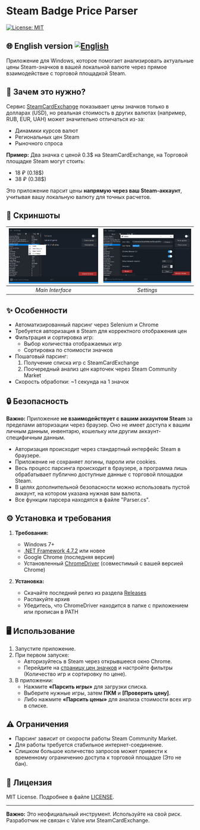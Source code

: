 # Steam Badge Price Parser

[![License: MIT](https://img.shields.io/badge/License-MIT-yellow.svg)](https://opensource.org/licenses/MIT)

🌐 English version
[![English](https://img.shields.io/badge/lang-English-blue)](README.en.md)
---

Приложение для Windows, которое помогает анализировать актуальные цены Steam-значков в вашей локальной валюте через прямое взаимодействие с торговой площадкой Steam.

## 🚀 Зачем это нужно?

Сервис [SteamCardExchange](https://www.steamcardexchange.net/) показывает цены значков только в долларах (USD), но реальная стоимость в других валютах (например, RUB, EUR, UAH) может значительно отличаться из-за:
- Динамики курсов валют
- Региональных цен Steam
- Рыночного спроса

**Пример:** Два значка с ценой 0.3$ на SteamCardExchange, на Торговой площадке Steam могут стоить:
- 18 ₽ (0.18$) 
- 38 ₽ (0.38$) 

Это приложение парсит цены **напрямую через ваш Steam-аккаунт**, учитывая вашу локальную валюту для точных расчетов.

## 📸 Скриншоты

| ![Main Interface](screenshot1.png) | ![Settings Menu](screenshot2.png) |
|:--:|:--:|
| *Main Interface* | *Settings* |

## ✨ Особенности

- Автоматизированный парсинг через Selenium и Chrome
- Требуется авторизация в Steam для корректного отображения цен
- Фильтрация и сортировка игр:
  - Выбор количества отображаемых игр
  - Сортировка по стоимости значков
- Пошаговый парсинг:
  1. Получение списка игр с SteamCardExchange
  2. Поочередный анализ цен карточек через Steam Community Market
- Скорость обработки: ~1 секунда на 1 значок

## 🔒 Безопасность

**Важно:** Приложение **не взаимодействует с вашим аккаунтом Steam** за пределами авторизации через браузер. Оно не имеет доступа к вашим личным данным, инвентарю, кошельку или другим аккаунт-специфичным данным.  
- Авторизация происходит через стандартный интерфейс Steam в браузере.
- Приложение не сохраняет логины, пароли или cookies.
- Весь процесс парсинга происходит в браузере, а программа лишь обрабатывает публично доступные данные с торговой площадки Steam.
- В целях дополнительной безопасности можно использовать пустой аккаунт, на котором указана нужная вам валюта.
- Все функции парсера находятся в файле "Parser.cs".

## ⚙️ Установка и требования

1. **Требования:**
   - Windows 7+
   - [.NET Framework 4.7.2](https://dotnet.microsoft.com/download/dotnet-framework) или новее
   - Google Chrome (последняя версия)
   - Установленный [ChromeDriver](https://chromedriver.chromium.org/) (совместимый с вашей версией Chrome)

2. **Установка:**
   - Скачайте последний релиз из раздела [Releases](https://github.com/Azy-s/SteamBadgePriceParser/releases)
   - Распакуйте архив
   - Убедитесь, что ChromeDriver находится в папке с приложением или прописан в PATH

## 🖥 Использование

1. Запустите приложение.
2. При первом запуске:
   - Авторизуйтесь в Steam через открывшееся окно Chrome.
   - Перейдите на [страницу цен значков](https://www.steamcardexchange.net/index.php?badgeprices) и настройте фильтры (Количество игр и сортировку по цене).
3. В приложении:
   - Нажмите **«Парсить игры»** для загрузки списка.
   - Выберите нужные игры, затем **ПКМ** и **[Проверить цену]**.
   - Либо нажмите **«Парсить цены»** для анализа стоимости всех игр в списке.

## ⚠️ Ограничения

- Парсинг зависит от скорости работы Steam Community Market.
- Для работы требуется стабильное интернет-соединение.
- Слишком большое количество запросов может привести к временному ограничению доступа к торговой площадке (Это не бан).

## 📄 Лицензия

MIT License. Подробнее в файле [LICENSE](LICENSE).

---

**Важно:** Это неофициальный инструмент. Используйте на свой риск. Разработчик не связан с Valve или SteamCardExchange.
